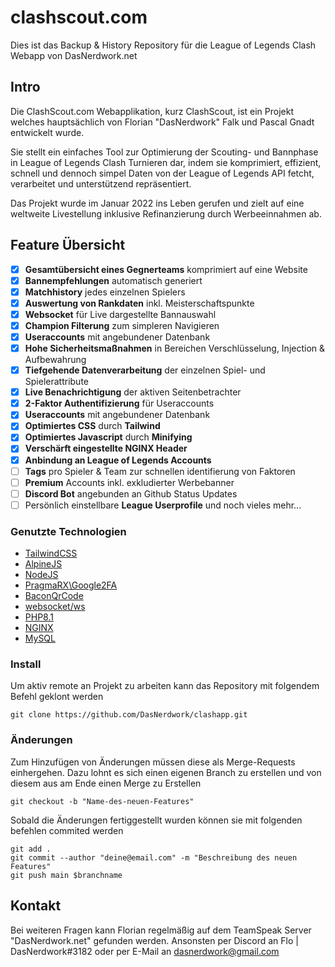 # clashscout.com

Dies ist das Backup & History Repository für die League of Legends Clash Webapp von DasNerdwork.net

## Intro

Die ClashScout.com Webapplikation, kurz ClashScout, ist ein Projekt welches hauptsächlich von 
Florian "DasNerdwork" Falk und Pascal Gnadt entwickelt wurde.

Sie stellt ein einfaches Tool zur Optimierung der Scouting- und Bannphase in League of Legends Clash
Turnieren dar, indem sie komprimiert, effizient, schnell und dennoch simpel Daten von der League of 
Legends API fetcht, verarbeitet und unterstützend repräsentiert.

Das Projekt wurde im Januar 2022 ins Leben gerufen und zielt auf eine weltweite Livestellung inklusive
Refinanzierung durch Werbeeinnahmen ab.

## Feature Übersicht

*   [x] **Gesamtübersicht eines Gegnerteams** komprimiert auf eine Website
*   [x] **Bannempfehlungen** automatisch generiert
*   [x] **Matchhistory** jedes einzelnen Spielers
*   [x] **Auswertung von Rankdaten** inkl. Meisterschaftspunkte
*   [x] **Websocket** für Live dargestellte Bannauswahl
*   [x] **Champion Filterung** zum simpleren Navigieren
*   [x] **Useraccounts** mit angebundener Datenbank
*   [x] **Hohe Sicherheitsmaßnahmen** in Bereichen Verschlüsselung, Injection & Aufbewahrung 
*   [x] **Tiefgehende Datenverarbeitung** der einzelnen Spiel- und Spielerattribute
*   [x] **Live Benachrichtigung** der aktiven Seitenbetrachter
*   [x] **2-Faktor Authentifizierung** für Useraccounts
*   [x] **Useraccounts** mit angebundener Datenbank
*   [x] **Optimiertes CSS** durch **Tailwind**
*   [x] **Optimiertes Javascript** durch **Minifying**
*   [x] **Verschärft eingestellte NGINX Header**
*   [x] **Anbindung an League of Legends Accounts**
*   [ ] **Tags** pro Spieler & Team zur schnellen identifierung von Faktoren
*   [ ] **Premium** Accounts inkl. exkludierter Werbebanner
*   [ ] **Discord Bot** angebunden an Github Status Updates
*   [ ] Persönlich einstellbare **League Userprofile**
und noch vieles mehr...

### Genutzte Technologien

* [TailwindCSS](https://tailwindcss.com/)
* [AlpineJS](https://alpinejs.dev/)
* [NodeJS](https://nodejs.org/)
* [PragmaRX\Google2FA](https://packagist.org/packages/pragmarx/google2fa)
* [BaconQrCode](https://github.com/Bacon/BaconQrCode)
* [websocket/ws](https://github.com/websockets/ws)
* [PHP8.1](https://www.php.net/releases/8.1/en.php)
* [NGINX](https://www.nginx.com/)
* [MySQL](https://www.php.net/manual/de/book.mysqli.php)

### Install

Um aktiv remote an Projekt zu arbeiten kann das Repository mit folgendem Befehl geklont werden

```
git clone https://github.com/DasNerdwork/clashapp.git
```

### Änderungen

Zum Hinzufügen von Änderungen müssen diese als Merge-Requests einhergehen. Dazu lohnt es sich einen eigenen Branch zu erstellen und von diesem aus am Ende einen Merge zu Erstellen

```
git checkout -b "Name-des-neuen-Features"
```

Sobald die Änderungen fertiggestellt wurden können sie mit folgenden befehlen commited werden

```
git add .
git commit --author "deine@email.com" -m "Beschreibung des neuen Features"
git push main $branchname
```

## Kontakt

Bei weiteren Fragen kann Florian regelmäßig auf dem TeamSpeak Server "DasNerdwork.net" gefunden werden.
Ansonsten per Discord an Flo | DasNerdwork#3182
oder per E-Mail an dasnerdwork@gmail.com
